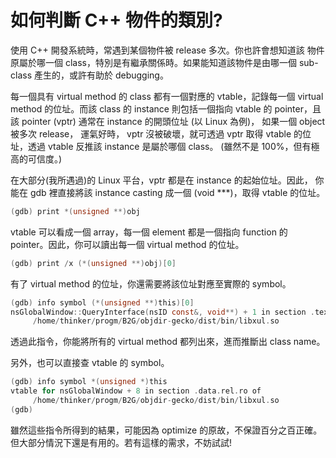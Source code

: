 # 如何判斷 C++ 物件的類別?



使用 C++ 開發系統時，常遇到某個物件被 release 多次。你也許會想知道該 物件原屬於哪一個 class，特別是有繼承關係時。如果能知道該物件是由哪一個 sub-class 產生的，或許有助於 debugging。

每一個具有 virtual method 的 class 都有一個對應的 vtable，記錄每一個 virtual method 的位址。而該 class 的 instance 則包括一個指向 vtable 的 pointer，且該 pointer (vptr) 通常在 instance 的開頭位址 (以 Linux 為例)， 如果一個 object 被多次 release， 運氣好時， vptr 沒被破壞，就可透過 vptr 取得 vtable 的位址，透過 vtable 反推該 instance 是屬於哪個 class。 (雖然不是 100%，但有極高的可信度。)

在大部分(我所遇過)的 Linux 平台，vptr 都是在 instance 的起始位址。因此， 你能在 gdb 裡直接將該 instance casting 成一個 (void ***)，取得 vtable 的位址。

```c
(gdb) print *(unsigned **)obj
```

vtable 可以看成一個 array，每一個 element 都是一個指向 function 的 pointer。因此，你可以讀出每一個 virtual method 的位址。

```c
(gdb) print /x (*(unsigned **)obj)[0]
```

有了 virtual method 的位址，你還需要將該位址對應至實際的 symbol。

```c
(gdb) info symbol (*(unsigned **)this)[0]
nsGlobalWindow::QueryInterface(nsID const&, void**) + 1 in section .text of
     /home/thinker/progm/B2G/objdir-gecko/dist/bin/libxul.so
```

透過此指令，你能將所有的 virtual method 都列出來，進而推斷出 class name。

另外，也可以直接查 vtable 的 symbol。


```c
(gdb) info symbol *(unsigned *)this
vtable for nsGlobalWindow + 8 in section .data.rel.ro of
     /home/thinker/progm/B2G/objdir-gecko/dist/bin/libxul.so
(gdb)

```
雖然這些指令所得到的結果，可能因為 optimize 的原故，不保證百分之百正確。 但大部分情況下還是有用的。若有這樣的需求，不妨試試!